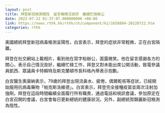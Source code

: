 ```yaml
---
layout: post
title: 拜登新冠檢測陽性　留言稱情況良好　繼續忙碌辦公
date: 2022-07-22 01:37:07.000000000 +08:00
link: https://news.rthk.hk/rthk/ch/component/k2/1658804-20220722.htm
categories: rthk
---
```


美國總統拜登新冠病毒檢測呈陽性，白宮表示，拜登的症狀非常輕微，正在白宮隔離。

拜登在社交網站上載相片，看到他在寫字枱辦公，面露微笑。他在留言感謝各方的關心，表示自己情況良好，繼續忙碌工作，拜登又對未能出席公開活動，致電參議員凱西、眾議員卡特賴特及斯克蘭頓市長科格內蒂表示抱歉。

白宮醫生奧康納表示，79歲的拜登出現流鼻水、疲倦，偶爾乾咳等症狀，已經開始服用抗病毒藥物「帕克斯洛維德」。白宮表示，拜登完全接種疫苗並兩次注射加強劑，拜登在這段時間繼續全面履行所有職責，通過電話和視訊會議，參加原定在白宮召開的會議，白宮會每日更新總統的健康狀況。另外，副總統賀錦麗新冠檢測為陰性。
